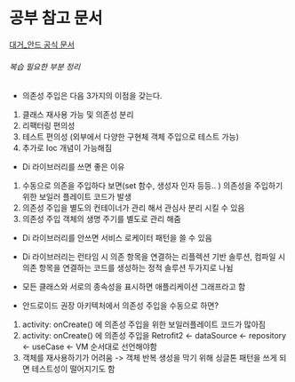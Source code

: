 # 공부 참고 문서
[대거_안드 공식 문서](https://developer.android.com/training/dependency-injection/dagger-basics?hl=ko)


###### 복습 필요한 부분 정리   
- 의존성 주입은 다음 3가지의 이점을 갖는다.   
1. 클래스 재사용 가능 및 의존성 분리
2. 리팩터링 편의성 
3. 테스트 편의성 (외부에서 다양한 구현체 객체 주입으로 테스트 가능)
4. 추가로 Ioc 개념이 가능해짐   

- Di 라이브러리를 쓰면 좋은 이유
1. 수동으로 의존을 주입하다 보면(set 함수, 생성자 인자 등등.. ) 의존성을 주입하기 위한 보일러 플레이트 코드가 발생
2. 의존성 주입을 별도의 컨테이너가 관리 해서 관심사 분리 시킬 수 있음 
3. 의존성 주입 객체의 생명 주기를 별도로 관리 해줌     

- Di 라이브러리를 안쓰면 서비스 로케이터 패턴을 쓸 수 있음
- Di 라이브러리는 런타임 시 의존 항목을 연결하는 리플렉션 기반 솔루션, 컴파일 시 의존 항목을 연결하는 코드를 생성하는 정적 솔루션 두가지로 나뉨   
- 모든 클래스와 서로의 종속성을 표시하면 애플리케이션 그래프라고 함   

- 안드로이드 권장 아키텍처에서 의존성 주입을 수동으로 하면?
1. activity: onCreate() 에 의존성 주입을 위한 보일러플레이트 코드가 많아짐   
2. activity: onCreate() 에 의존성 주입을 Retrofit2 <- dataSource <- repository <- useCase <- VM  순서대로 선언해야함      
3. 객체를 재사용하기가 어려움 -> 객체 반복 생성을 막기 위해 싱글톤 패턴을 쓰게 되면 테스트성이 떨어지기도 함  
